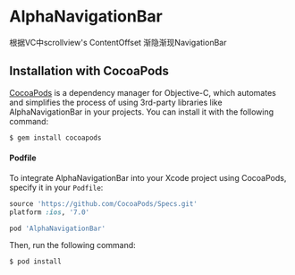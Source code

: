 # AlphaNavigationBar
根据VC中scrollview's ContentOffset 渐隐渐现NavigationBar

## Installation with CocoaPods

[CocoaPods](http://cocoapods.org) is a dependency manager for Objective-C, which automates and simplifies the process of using 3rd-party libraries like AlphaNavigationBar in your projects. You can install it with the following command:

```bash
$ gem install cocoapods
```

#### Podfile

To integrate AlphaNavigationBar into your Xcode project using CocoaPods, specify it in your `Podfile`:

```ruby
source 'https://github.com/CocoaPods/Specs.git'
platform :ios, '7.0'

pod 'AlphaNavigationBar'
```

Then, run the following command:

```bash
$ pod install
```
